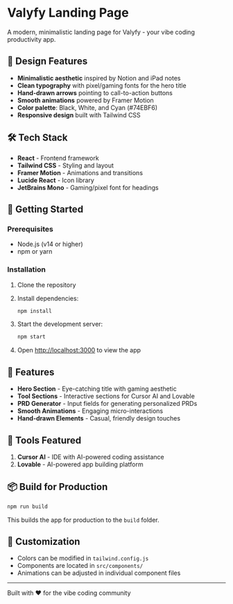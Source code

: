 # Valyfy Landing Page

A modern, minimalistic landing page for Valyfy - your vibe coding productivity app.

## 🎨 Design Features

- **Minimalistic aesthetic** inspired by Notion and iPad notes
- **Clean typography** with pixel/gaming fonts for the hero title  
- **Hand-drawn arrows** pointing to call-to-action buttons
- **Smooth animations** powered by Framer Motion
- **Color palette**: Black, White, and Cyan (#74EBF6)
- **Responsive design** built with Tailwind CSS

## 🛠 Tech Stack

- **React** - Frontend framework
- **Tailwind CSS** - Styling and layout
- **Framer Motion** - Animations and transitions
- **Lucide React** - Icon library
- **JetBrains Mono** - Gaming/pixel font for headings

## 🚀 Getting Started

### Prerequisites
- Node.js (v14 or higher)
- npm or yarn

### Installation

1. Clone the repository
2. Install dependencies:
   ```bash
   npm install
   ```

3. Start the development server:
   ```bash
   npm start
   ```

4. Open [http://localhost:3000](http://localhost:3000) to view the app

## 📱 Features

- **Hero Section** - Eye-catching title with gaming aesthetic
- **Tool Sections** - Interactive sections for Cursor AI and Lovable
- **PRD Generator** - Input fields for generating personalized PRDs
- **Smooth Animations** - Engaging micro-interactions
- **Hand-drawn Elements** - Casual, friendly design touches

## 🎯 Tools Featured

1. **Cursor AI** - IDE with AI-powered coding assistance
2. **Lovable** - AI-powered app building platform

## 📦 Build for Production

```bash
npm run build
```

This builds the app for production to the `build` folder.

## 🎨 Customization

- Colors can be modified in `tailwind.config.js`
- Components are located in `src/components/`
- Animations can be adjusted in individual component files

---

Built with ❤️ for the vibe coding community 